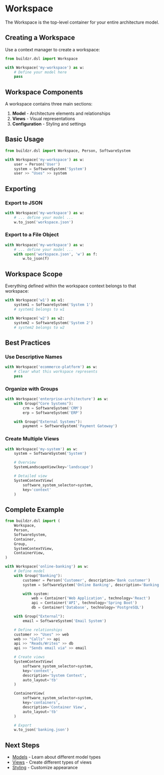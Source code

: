 # Workspace

The Workspace is the top-level container for your entire architecture model.

## Creating a Workspace

Use a context manager to create a workspace:

```python
from buildzr.dsl import Workspace

with Workspace('my-workspace') as w:
    # Define your model here
    pass
```

## Workspace Components

A workspace contains three main sections:

1. **Model** - Architecture elements and relationships
2. **Views** - Visual representations
3. **Configuration** - Styling and settings

## Basic Usage

```python
from buildzr.dsl import Workspace, Person, SoftwareSystem

with Workspace('my-workspace') as w:
    user = Person('User')
    system = SoftwareSystem('System')
    user >> "Uses" >> system
```

## Exporting

### Export to JSON

```python
with Workspace('my-workspace') as w:
    # ... define your model ...
    w.to_json('workspace.json')
```

### Export to a File Object

```python
with Workspace('my-workspace') as w:
    # ... define your model ...
    with open('workspace.json', 'w') as f:
        w.to_json(f)
```

## Workspace Scope

Everything defined within the workspace context belongs to that workspace:

```python
with Workspace('w1') as w1:
    system1 = SoftwareSystem('System 1')
    # system1 belongs to w1

with Workspace('w2') as w2:
    system2 = SoftwareSystem('System 2')
    # system2 belongs to w2
```

## Best Practices

### Use Descriptive Names

```python
with Workspace('ecommerce-platform') as w:
    # Clear what this workspace represents
    pass
```

### Organize with Groups

```python
with Workspace('enterprise-architecture') as w:
    with Group("Core Systems"):
        crm = SoftwareSystem('CRM')
        erp = SoftwareSystem('ERP')

    with Group("External Systems"):
        payment = SoftwareSystem('Payment Gateway')
```

### Create Multiple Views

```python
with Workspace('my-system') as w:
    system = SoftwareSystem('System')

    # Overview
    SystemLandscapeView(key='landscape')

    # Detailed view
    SystemContextView(
        software_system_selector=system,
        key='context'
    )
```

## Complete Example

```python
from buildzr.dsl import (
    Workspace,
    Person,
    SoftwareSystem,
    Container,
    Group,
    SystemContextView,
    ContainerView,
)

with Workspace('online-banking') as w:
    # Define model
    with Group("Banking"):
        customer = Person('Customer', description='Bank customer')
        system = SoftwareSystem('Online Banking', description='Banking system')

        with system:
            web = Container('Web Application', technology='React')
            api = Container('API', technology='Spring Boot')
            db = Container('Database', technology='PostgreSQL')

    with Group("External"):
        email = SoftwareSystem('Email System')

    # Define relationships
    customer >> "Uses" >> web
    web >> "Calls" >> api
    api >> "Reads/Writes" >> db
    api >> "Sends email via" >> email

    # Create views
    SystemContextView(
        software_system_selector=system,
        key='context',
        description='System Context',
        auto_layout='tb'
    )

    ContainerView(
        software_system_selector=system,
        key='containers',
        description='Container View',
        auto_layout='tb'
    )

    # Export
    w.to_json('banking.json')
```

## Next Steps

- [Models](models.md) - Learn about different model types
- [Views](views.md) - Create different types of views
- [Styling](styling.md) - Customize appearance
